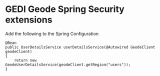 # GEDI Geode Spring Security extensions


Add the following to the Spring Configuration


	@Bean
	public UserDetailsService userDetailsService(@Autowired GeodeClient geodeClient)
	{
		return new GeodeUserDetailsService(geodeClient.getRegion("users"));
	}